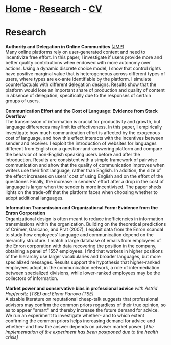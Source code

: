 # [Home](./index.html)  -  [Research](./research.html)  -  [CV](./CVlatest.pdf)<!-- - [Bio](./bio.html)-->

# Research

**Authority and Delegation in Online Communities** ([JMP](./JMP.pdf))  
Many online platforms rely on user-generated content and need to incentivize free effort. In this paper, I investigate if users provide more and better quality contributions when endowed with more autonomy over actions. Using a dynamic discrete choice model, I show that control rights have positive marginal value that is heterogeneous across different types of users, where types are ex-ante identifiable by the platform. I simulate counterfactuals with different delegation designs. Results show that the platform would lose an important share of production and quality of content in absence of delegation, specifically due to the responses of certain groups of users.

**Communication Effort and the Cost of Language: Evidence from Stack Overflow**  
The transmission of information is crucial for productivity and growth, but language differences may limit its effectiveness. In this paper, I empirically investigate how much communication effort is affected by the exogenous cost of language, and how this effect interacts with the incentives between sender and receiver. I exploit the introduction of websites for languages different from English on a question-and-answering platform and compare the behavior of non-English speaking users before and after the introduction. Results are consistent with a simple framework of pairwise communication and show that the quality of communication improves when writers use their first language, rather than English. In addition, the size of the effect increases on users' cost of using English and on the effort of the questioner. Finally, the increase in senders' effort after a drop in the cost of language is larger when the sender is more incentivised. The paper sheds lights on the trade-off that the platform faces when choosing whether to adopt additional languages.

**Information Transmission and Organizational Form: Evidence from the Enron Corporation**  
Organizational design is often meant to reduce inefficiencies in information transmissions within the organization. Building on the theoretical predictions of Crémer, Garicano, and Prat (2007), I exploit data from the Enron scandal to study how employees' language and communication depend on the hierarchy structure. I match a large database of emails from employees of the Enron corporation with data recovering the position in the company, obtaining a panel of 1557 employees. I find that workers in higher positions of the hierarchy use larger vocabularies and broader languages, but more specialized messages. Results support the hypothesis that higher-ranked employees adopt, in the communication network, a role of intermediation between specialized divisions, while lower-ranked employees may be the collectors of information.

**Market power and conservative bias in professional advice** *with Astrid Hopfensitz (TSE) and Elena Panova (TSE)*  
A sizable literature on reputational cheap-talk suggests that professional advisors may confirm the common priors regardless of their true opinion, so as to appear "smart" and thereby increase the future demand for advice. We run an experiment to investigate whether- and to which extent confirming the common priors helps increasing demand for advice and whether- and how the answer depends on adviser market power.
*[The implementation of the experiment has been postponed due to the health crisis]*
